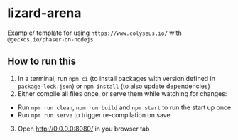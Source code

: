 # lizard-arena

Example/ template for using `https://www.colyseus.io/` with `@geckos.io/phaser-on-nodejs`

## How to run this

1. In a terminal, run `npm ci` (to install packages with version defined in `package-lock.json`) or `npm install` (to also update dependencies)
2. Either compile all files once, or serve them while watching for changes:
 - Run `npm run clean`, `npm run build` and `npm start` to run the start up once
 - Run `npm run serve` to trigger re-compilation on save
3. Open http://0.0.0.0:8080/ in you browser tab

